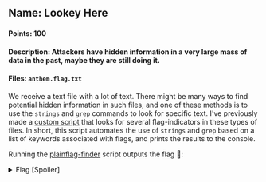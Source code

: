 ## Name: Lookey Here
#### Points: 100
#### Description: Attackers have hidden information in a very large mass of data in the past, maybe they are still doing it.
#### Files: `anthem.flag.txt`

We receive a text file with a lot of text. There might be many ways to find potential hidden information in such files, and one of these methods
is to use the `strings` and `grep` commands to look for specific text. I've previously made a 
[custom script](https://github.com/GGrottan/plainflag-finder) that looks for several flag-indicators in these types
of files. In short, this script automates the use of `strings` and `grep` based on a list of keywords associated with flags, and prints the results to the console.

Running the [plainflag-finder](https://github.com/GGrottan/plainflag-finder) script outputs the flag 🚩:

<details>
  <summary>Flag [Spoiler]</summary>
  
  ```console
  
  ┌──(gagr㉿desktop)-[/pico/picoCTF2022/forensics/lookey-here]
  └─$ python3 ~/tools/plainflag-finder/plainflag-finder.py -f anthem.flag.txt

  [+]      we think that the men of picoCTF{gr3p_15_@w3s0m3_429334b2}
  
  ```
  
</details>
